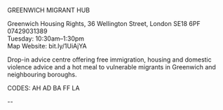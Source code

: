 GREENWICH MIGRANT HUB

Greenwich Housing Rights, 36 Wellington Street, London SE18 6PF  
07429031389  
Tuesday: 10:30am–1:30pm  
Map   Website: bit.ly/1UiAjYA  

Drop-in advice centre offering free immigration, housing and domestic violence advice and a hot meal to vulnerable migrants in Greenwich and neighbouring boroughs.

CODES: AH AD BA FF LA

--
